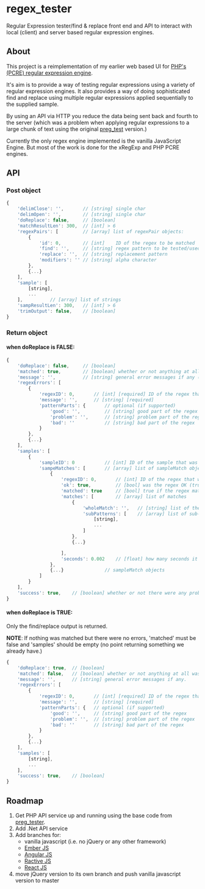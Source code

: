 # regex_tester
Regular Expression tester/find &amp; replace front end and API to interact with local (client) and server based regular expression engines.

## About
This project is a reimplementation of my earlier web based UI for [PHP's (PCRE) regular expression engine](https://github.com/evanwills/preg_test).

It's aim is to provide a way of testing regular expressions using a variety of regular expression engines. It also provides a way of doing sophisticated find and replace using multiple regular expressions applied sequentially to the supplied sample.

By using an API via HTTP you reduce the data being sent back and fourth to the server (which was a problem when applying regular expressions to a large chunk of text using the original [preg_test](https://github.com/evanwills/preg_test) version.)

Currently the only regex engine implemented is the vanilla JavaScript Engine. But most of the work is done for the xRegExp and PHP PCRE engines.

## API
### Post object
``` javascript
{
	'delimClose': '',		// [string] single char
	'delimOpen': '',		// [string] single char
	'doReplace': false,		// [boolean]
	'matchResultLen': 300,	// [int] > 6
	'regexPairs': [			// [array] list of regexPair objects:
		{
			'id': 0,		// [int]	ID of the regex to be matched
			'find': '',		// [string]	regex pattern to be tested/used
			'replace': '',	// [string]	replacement pattern
			'modifiers': '' // [string]	alpha character
		},
		{...}
	],
	'sample': [
		[string],
		...
	],			// [array] list of strings
	'sampResultLen': 300,	// [int] > 6
	'trimOutput': false,	// [boolean]
}
```

### Return object
#### when doReplace is FALSE:
``` javascript
{
	'doReplace': false,		// [boolean]
	'matched': true,		// [boolean] whether or not anything at all was matched
	'message': '',			// [string] general error messages if any (e.g. "server error", "page not found")
	'regexErrors': [
		{
			'regexID': 0,		// [int] [required] ID of the regex that had a problem
			'message': '',		// [string] [required]
			'patternParts': {		// optional (if supported)
				'good': '',			// [string] good part of the regex
				'problem': '',		// [string] problem part of the regex
				'bad': ''			// [string] bad part of the regex
			}
		},
		{...}
	],
	'samples': [
		{
			'sampleID': 0			// [int] ID of the sample that was matched
			'sampeMatches': [		// [array] list of sampleMatch objects
				{
					'regexID': 0,		// [int] ID of the regex that was matched
					'ok': true,			// [bool] was the regex OK (true if there were no errors)
					'matched': true		// [bool] true if the regex matched anything at all
					'matches': [		// [array] list of matches
						{
							'wholeMatch': '',	// [string] list of the whole match
							'subPatterns': [	// [array] list of sub-parts of the match
								[string],
								...
							]
						},
						{...}

					],
					'seconds': 0.002	// [float] how many seconds it took to apply the regex to the sample
				},
				{...}				// sampleMatch objects
			]
		}
	],
	'success': true,	// [boolean] whether or not there were any problems
}
```

#### when doReplace is TRUE:

Only the find/replace output is returned.

__NOTE__: If nothing was matched but there were no errors, 'matched' must be false and 'samples' should be empty (no point returning something we already have.)

``` javascript
{
	'doReplace': true,	// [boolean]
	'matched': false,	// [boolean] whether or not anything at all was matched
	'message': '',		// [string] general error messages if any.
	'regexErrors': [
		{
			'regexID': 0,		// [int] [required] ID of the regex that had a problem
			'message': '',		// [string] [required]
			'patternParts': {	// optional (if supported)
				'good': '',		// [string] good part of the regex
				'problem': '',	// [string] problem part of the regex
				'bad': ''		// [string] bad part of the regex
			}
		},
		{...}
	],
	'samples': [
		[string],
		...
	],
	'success': true,	// [boolean]
}
```

## Roadmap
1.	Get PHP API service up and running using the base code from [preg_tester](https://github.com/evanwills/preg_test).
3.	Add .Net API service
3.	Add branches for:
	*	vanilla javascript (i.e. no jQuery or any other framework)
	*	[Ember JS](https://emberjs.com/)
	*	[Angular JS](https:angularjs.org/)
	*	[Ractive JS](htt://ractivejs.org/)
	*	[React JS](htts://facebook.github.io/react)
4.	move jQuery version to its own branch and push vanilla javascript version to master